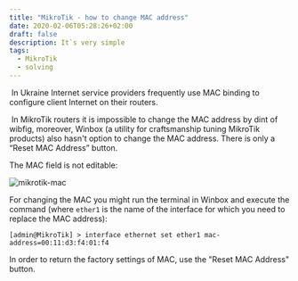 ```yaml
---
title: "MikroTik - how to change MAC address"
date: 2020-02-06T05:28:26+02:00
draft: false
description: It`s very simple
tags:
  - MikroTik
  - solving
---
```


​	In Ukraine Internet service providers frequently use MAC binding to configure client Internet on their routers.

​	In MikroTik routers it is impossible to change the MAC address by dint of wibfig, moreover, Winbox (a utility for craftsmanship tuning MikroTik products) also hasn't option to change the MAC address. There is only a “Reset MAC Address” button.

The MAC field is not editable:

![mikrotik-mac](/mikrotik-mac.png)



For changing the MAC you might run the terminal in Winbox and execute the command (where `ether1` is the name of the interface for which you need to replace the MAC address):

```
[admin@MikroTik] > interface ethernet set ether1 mac-address=00:11:d3:f4:01:f4
```

In order to return the factory settings of MAC, use the "Reset MAC Address" button.

